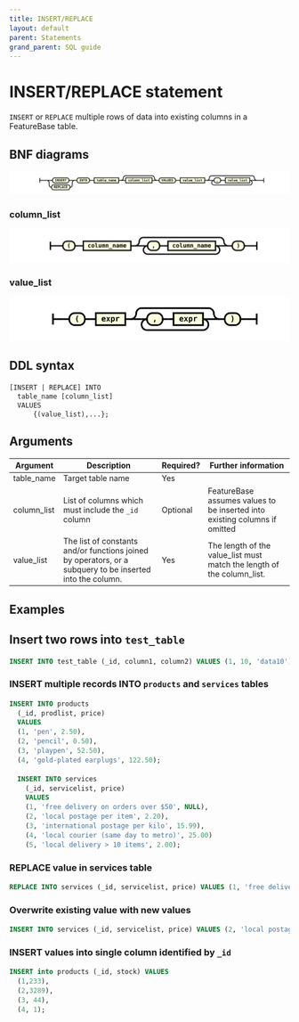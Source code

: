 ```yaml
---
title: INSERT/REPLACE
layout: default
parent: Statements
grand_parent: SQL guide
---
```


# INSERT/REPLACE statement

`INSERT` or `REPLACE` multiple rows of data into existing columns in a FeatureBase table.

## BNF diagrams

![expr](/assets/images/sql-guide/insert_stmt.svg)

### column_list
![expr](/assets/images/sql-guide/column_list.svg)

### value_list
![expr](/assets/images/sql-guide/value_list.svg)

## DDL syntax

```
[INSERT | REPLACE] INTO
  table_name [column_list]
  VALUES
      {(value_list),...};
```

## Arguments

| Argument | Description | Required? | Further information |
|---|---|---|---|
| table_name | Target table name | Yes |  |
| column_list | List of columns which must include the `_id` column | Optional | FeatureBase assumes values to be inserted into existing columns if omitted |
| value_list | The list of constants and/or functions joined by operators, or a subquery to be inserted into the column. | Yes | The length of the value_list must match the length of the column_list. |

## Examples

## Insert two rows into `test_table`

```sql
INSERT INTO test_table (_id, column1, column2) VALUES (1, 10, 'data10'), (2, 10, 'data10');
```

### INSERT multiple records INTO `products` and `services` tables

```sql
INSERT INTO products
  (_id, prodlist, price)
  VALUES
  (1, 'pen', 2.50),
  (2, 'pencil', 0.50),
  (3, 'playpen', 52.50),
  (4, 'gold-plated earplugs', 122.50);

  INSERT INTO services
    (_id, servicelist, price)
    VALUES
    (1, 'free delivery on orders over $50', NULL),
    (2, 'local postage per item', 2.20),
    (3, 'international postage per kilo', 15.99),
    (4, 'local courier (same day to metro)', 25.00)
    (5, 'local delivery > 10 items', 2.00);
```

### REPLACE value in services table

```sql
REPLACE INTO services (_id, servicelist, price) VALUES (1, 'free deliveries on orders over $50', 0.00);
```

### Overwrite existing value with new values

```sql
INSERT INTO services (_id, servicelist, price) VALUES (2, 'local postage per item', 2.20);
```

### INSERT values into single column identified by `_id`

```sql
INSERT into products (_id, stock) VALUES
  (1,233),
  (2,3289),
  (3, 44),
  (4, 1);
```
